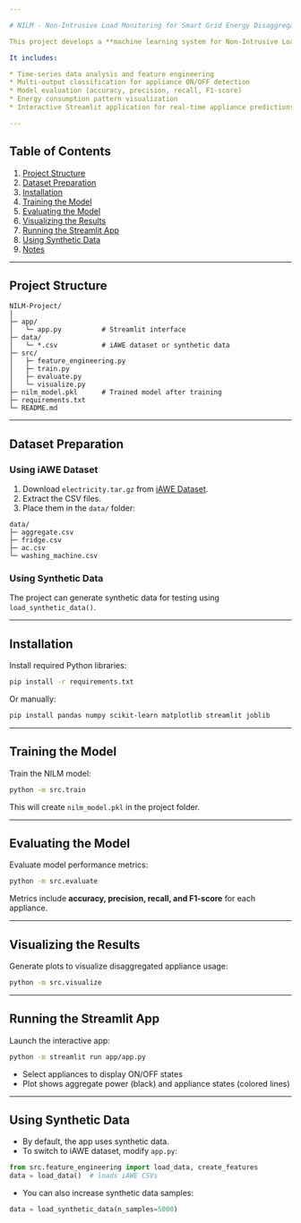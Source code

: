 ```yaml
---

# NILM - Non-Intrusive Load Monitoring for Smart Grid Energy Disaggregation

This project develops a **machine learning system for Non-Intrusive Load Monitoring (NILM)**. It predicts the operational state (ON/OFF) of individual appliances from aggregate electricity consumption data.

It includes:

* Time-series data analysis and feature engineering
* Multi-output classification for appliance ON/OFF detection
* Model evaluation (accuracy, precision, recall, F1-score)
* Energy consumption pattern visualization
* Interactive Streamlit application for real-time appliance predictions

---
```


## Table of Contents

1. [Project Structure](#project-structure)
2. [Dataset Preparation](#dataset-preparation)
3. [Installation](#installation)
4. [Training the Model](#training-the-model)
5. [Evaluating the Model](#evaluating-the-model)
6. [Visualizing the Results](#visualizing-the-results)
7. [Running the Streamlit App](#running-the-streamlit-app)
8. [Using Synthetic Data](#using-synthetic-data)
9. [Notes](#notes)

---

## Project Structure

```
NILM-Project/
│
├─ app/                
│   └─ app.py          # Streamlit interface
├─ data/               
│   └─ *.csv           # iAWE dataset or synthetic data
├─ src/                
│   ├─ feature_engineering.py
│   ├─ train.py
│   ├─ evaluate.py
│   └─ visualize.py
├─ nilm_model.pkl      # Trained model after training
├─ requirements.txt
└─ README.md
```

---

## Dataset Preparation

### Using iAWE Dataset

1. Download `electricity.tar.gz` from [iAWE Dataset](http://i-awe.org/).
2. Extract the CSV files.
3. Place them in the `data/` folder:

```
data/
├─ aggregate.csv
├─ fridge.csv
├─ ac.csv
└─ washing_machine.csv
```

### Using Synthetic Data

The project can generate synthetic data for testing using `load_synthetic_data()`.

---

## Installation

Install required Python libraries:

```bash
pip install -r requirements.txt
```

Or manually:

```bash
pip install pandas numpy scikit-learn matplotlib streamlit joblib
```

---

## Training the Model

Train the NILM model:

```bash
python -m src.train
```

This will create `nilm_model.pkl` in the project folder.

---

## Evaluating the Model

Evaluate model performance metrics:

```bash
python -m src.evaluate
```

Metrics include **accuracy, precision, recall, and F1-score** for each appliance.

---

## Visualizing the Results

Generate plots to visualize disaggregated appliance usage:

```bash
python -m src.visualize
```

---

## Running the Streamlit App

Launch the interactive app:

```bash
python -m streamlit run app/app.py
```

* Select appliances to display ON/OFF states
* Plot shows aggregate power (black) and appliance states (colored lines)

---

## Using Synthetic Data

* By default, the app uses synthetic data.
* To switch to iAWE dataset, modify `app.py`:

```python
from src.feature_engineering import load_data, create_features
data = load_data()  # loads iAWE CSVs
```

* You can also increase synthetic data samples:

```python
data = load_synthetic_data(n_samples=5000)
```

